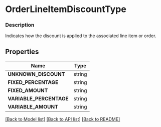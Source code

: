 # OrderLineItemDiscountType


### Description

Indicates how the discount is applied to the associated line item or order.

## Properties
Name | Type
------------ | -------------
**UNKNOWN_DISCOUNT** | string
**FIXED_PERCENTAGE** | string
**FIXED_AMOUNT** | string
**VARIABLE_PERCENTAGE** | string
**VARIABLE_AMOUNT** | string

[[Back to Model list]](../README.md#documentation-for-models) [[Back to API list]](../README.md#documentation-for-api-endpoints) [[Back to README]](../README.md)


